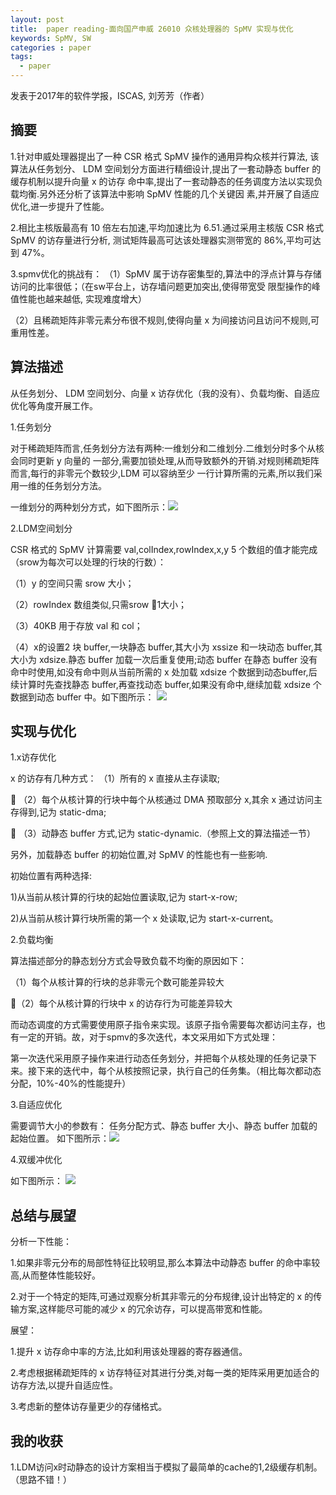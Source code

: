 ```yaml
---
layout: post
title:  paper reading-面向国产申威 26010 众核处理器的 SpMV 实现与优化
keywords: SpMV, SW
categories : paper
tags:
  - paper
---
```


发表于2017年的软件学报，ISCAS, 刘芳芳（作者）

## 摘要
1.针对申威处理器提出了一种 CSR 格式 SpMV 操作的通用异构众核并行算法,
该算法从任务划分、 LDM 空间划分方面进行精细设计,提出了一套动静态 buffer 的缓存机制以提升向量 x 的访存
命中率,提出了一套动静态的任务调度方法以实现负载均衡.另外还分析了该算法中影响 SpMV 性能的几个关键因
素,并开展了自适应优化,进一步提升了性能。

2.相比主核版最高有 10 倍左右加速,平均加速比为 6.51.通过采用主核版 CSR 格式 SpMV 的访存量进行分析,
测试矩阵最高可达该处理器实测带宽的 86%,平均可达到 47%。


3.spmv优化的挑战有：
（1）SpMV 属于访存密集型的,算法中的浮点计算与存储访问的比率很低；（在sw平台上，访存墙问题更加突出,使得带宽受
限型操作的峰值性能也越来越低, 实现难度增大）

（2）且稀疏矩阵非零元素分布很不规则,使得向量 x 为间接访问且访问不规则,可重用性差。

## 算法描述

从任务划分、 LDM 空间划分、向量 x 访存优化（我的没有）、负载均衡、自适应优化等角度开展工作。

1.任务划分

对于稀疏矩阵而言,任务划分方法有两种:一维划分和二维划分.二维划分时多个从核会同时更新 y 向量的
一部分,需要加锁处理,从而导致额外的开销.对规则稀疏矩阵而言,每行的非零元个数较少,LDM 可以容纳至少
一行计算所需的元素,所以我们采用一维的任务划分方法。

一维划分的两种划分方式，如下图所示：![](/images/paper/spmv-sw-lff-1.png)



2.LDM空间划分

CSR 格式的 SpMV 计算需要 val,colIndex,rowIndex,x,y 5 个数组的值才能完成（srow为每次可以处理的行块的行数）：

（1）y 的空间只需 srow 大小；

（2）rowIndex 数组类似,只需srow 1大小；

（3）40KB 用于存放 val 和 col；

（4）x的设置2 块 buffer,一块静态 buffer,其大小为 xssize 和一块动态 buffer,其大小为 xdsize.静态 buffer 加载一次后重复使用;动态 buffer 在静态 buffer 没有命中时使用,如没有命中则从当前所需的 x 处加载 xdsize 个数据到动态buffer,后续计算时先查找静态 buffer,再查找动态 buffer,如果没有命中,继续加载 xdsize 个数据到动态 buffer 中。如下图所示：
![](/images/paper/spmv-sw-lff-2.png)

## 实现与优化

1.x访存优化

x 的访存有几种方式：
	（1）所有的 x 直接从主存读取;

    （2）每个从核计算的行块中每个从核通过 DMA 预取部分 x,其余 x 通过访问主存得到,记为 static-dma;

 	（3）动静态 buffer 方式,记为 static-dynamic.（参照上文的算法描述一节）

另外，加载静态 buffer 的初始位置,对 SpMV 的性能也有一些影响.

初始位置有两种选择:

1)从当前从核计算的行块的起始位置读取,记为 start-x-row;

2)从当前从核计算行块所需的第一个 x 处读取,记为
start-x-current。


2.负载均衡

算法描述部分的静态划分方式会导致负载不均衡的原因如下：

（1）每个从核计算的行块的总非零元个数可能差异较大

（2）每个从核计算的行块中 x 的访存行为可能差异较大

而动态调度的方式需要使用原子指令来实现。该原子指令需要每次都访问主存，也有一定的开销。故，对于spmv的多次迭代，本文采用如下方式处理：

第一次迭代采用原子操作来进行动态任务划分，并把每个从核处理的任务记录下来。接下来的迭代中，每个从核按照记录，执行自己的任务集。（相比每次都动态分配，10%-40%的性能提升）

3.自适应优化

需要调节大小的参数有： 任务分配方式、静态 buffer 大小、静态 buffer 加载的起始位置。
如下图所示：![](/images/paper/spmv-sw-lff-3.png)


4.双缓冲优化

如下图所示：
![](/images/paper/spmv-sw-lff-db.png)

## 总结与展望

分析一下性能：

1.如果非零元分布的局部性特征比较明显,那么本算法中动静态 buffer 的命中率较高,从而整体性能较好。

2.对于一个特定的矩阵,可通过观察分析其非零元的分布规律,设计出特定的 x 的传输方案,这样能尽可能的减少 x 的冗余访存，可以提高带宽和性能。

展望：

1.提升 x 访存命中率的方法,比如利用该处理器的寄存器通信。

2.考虑根据稀疏矩阵的 x 访存特征对其进行分类,对每一类的矩阵采用更加适合的访存方法,以提升自适应性。

3.考虑新的整体访存量更少的存储格式。


## 我的收获
1.LDM访问x时动静态的设计方案相当于模拟了最简单的cache的1,2级缓存机制。（思路不错！）





    